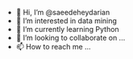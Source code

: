 - 👋 Hi, I’m @saeedeheydarian
- 👀 I’m interested in data mining 
- 🌱 I’m currently learning Python
- 💞️ I’m looking to collaborate on ...
- 📫 How to reach me ...

<!---
saeedeheydarian/saeedeheydarian is a ✨ special ✨ repository because its `README.md` (this file) appears on your GitHub profile.
You can click the Preview link to take a look at your changes.
--->
